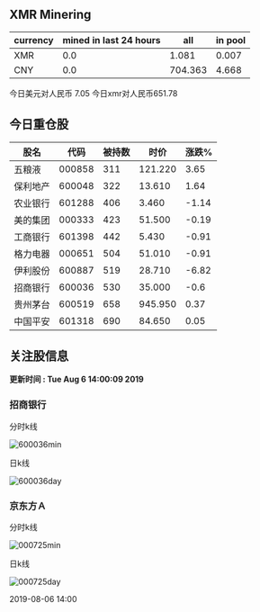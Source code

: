 ## XMR Minering

|currency|mined in last 24 hours|all|in pool|
|---|---|---|---|
|XMR|0.0|1.081|0.007|
|CNY|0.0|704.363|4.668|

今日美元对人民币 7.05	今日xmr对人民币651.78


## 今日重仓股 

|股名|代码|被持数|时价|涨跌%|
|---|---|---|---|---|
|五粮液|000858|311|121.220|3.65|
|保利地产|600048|322|13.610|1.64|
|农业银行|601288|406|3.460|-1.14|
|美的集团|000333|423|51.500|-0.19|
|工商银行|601398|442|5.430|-0.91|
|格力电器|000651|504|51.010|-0.91|
|伊利股份|600887|519|28.710|-6.82|
|招商银行|600036|530|35.000|-0.6|
|贵州茅台|600519|658|945.950|0.37|
|中国平安|601318|690|84.650|0.05|

## 关注股信息
**更新时间 : Tue Aug  6 14:00:09 2019**
### 招商银行 
分时k线

![600036min](http://image.sinajs.cn/newchart/min/n/sh600036.gif)

日k线

![600036day](http://image.sinajs.cn/newchart/daily/n/sh600036.gif)

### 京东方Ａ 
分时k线

![000725min](http://image.sinajs.cn/newchart/min/n/sz000725.gif)

日k线

![000725day](http://image.sinajs.cn/newchart/daily/n/sz000725.gif)

2019-08-06 14:00